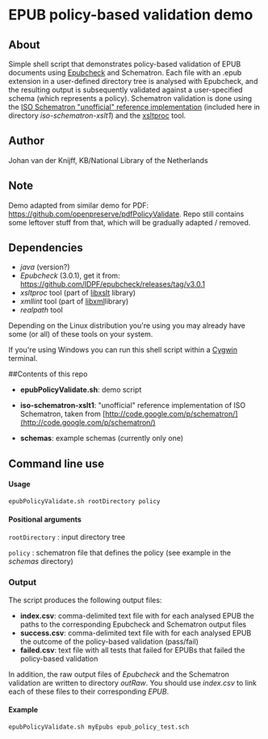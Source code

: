 # EPUB policy-based validation demo

## About

Simple shell script that demonstrates policy-based validation of EPUB documents using [Epubcheck](https://github.com/idpf/epubcheck) and Schematron. Each file with an .epub extension in a user-defined directory tree is analysed with Epubcheck, and the resulting output is subsequently validated against a  user-specified schema (which represents a policy). Schematron validation is done using the [ISO Schematron "unofficial" reference implementation](http://code.google.com/p/schematron/) (included here in directory *iso-schematron-xslt1*) and the [xsltproc](http://xmlsoft.org/XSLT/xsltproc2.html) tool.

## Author
Johan van der Knijff, KB/National Library of the Netherlands

## Note

Demo adapted from similar demo for PDF: <https://github.com/openpreserve/pdfPolicyValidate>. Repo still contains some leftover stuff from that, which will be gradually adapted / removed.

## Dependencies
- *java* (version?)
- *Epubcheck*  (3.0.1), get it from: <https://github.com/IDPF/epubcheck/releases/tag/v3.0.1>
- *xsltproc* tool (part of [libxslt](http://xmlsoft.org/XSLT/EXSLT/index.html) library)
- *xmllint* tool (part of [libxml](http://www.xmlsoft.org/)library)
- *realpath* tool

Depending on the Linux distribution you're using you may already have some (or all) of these tools on your system.

If you're using Windows you can run this shell script within a [Cygwin](http://www.cygwin.com/) terminal.

##Contents of this repo

- **epubPolicyValidate.sh**: demo script

- **iso-schematron-xslt1**: "unofficial" reference implementation of ISO Schematron, taken from [http://code.google.com/p/schematron/](http://code.google.com/p/schematron/)

- **schemas**: example schemas (currently only one)

<!--
- **errorcounts.py**: post-processing script that produces counts of unique (per analysed PDF) error codes and failed Schematron assertions

- **goGovdocsSelected.sh**: demonstrates combined use of *pdfPolicyValidate.sh* and *errorcounts.py*
-->

## Command line use

#### Usage
    epubPolicyValidate.sh rootDirectory policy

#### Positional arguments

`rootDirectory` : input directory tree

`policy` : schematron file that defines the policy (see example in the *schemas* directory)

### Output 
The script produces the following output files:

- **index.csv**: comma-delimited text file with for each analysed EPUB the paths to the corresponding Epubcheck and Schematron output files
- **success.csv**: comma-delimited text file with for each analysed EPUB the outcome of the policy-based validation (pass/fail)
- **failed.csv**:  text file with all tests that failed for EPUBs that failed the policy-based validation

In addition, the raw output files of *Epubcheck* and the Schematron validation are written to directory *outRaw*. You should use *index.csv* to link each of these files to their corresponding *EPUB*. 

#### Example

`epubPolicyValidate.sh myEpubs epub_policy_test.sch`

<!--
## Post-processing
The *errorcounts.py* script analyses the output of the above script, and calculates counts of reported Preflight errors and failed Schematron assertions.

### Usage
     python errorcounts.py fileIn

where *fileIn* is the index file (*index.csv*). 

### Example
     python errorcounts.py index.csv

### Output
The script writes its results to two comma-separated files:

- **preflightErrorCounts.csv**: counts of each error code reported by Preflight (ascending order). Example:

<pre>
2.4.3,10309
7.1,6901
1.2.1,5932
2.4.1,5018
1.4.6,4311
1.2.5,4172
3.1.2,4096
7.11,4075
3.1.3,3773
</pre>

- **failedAssertCounts.csv**: counts of each failed Schematron assertion (ascending order). Example:

<pre>
"Mandatory fields missing from font descriptor dictionary",4096
"Error in font descriptor",3773
"Mandatory fields missing from font dictionary",3558
"Missing CIDSet entry in subset of composite font",960
"Encoding inconsistent with font",894
"Preflight exception",871
"Invalid CIDToGID",709
"Charset declaration missing in Type 1 subset",695
</pre>

Note that for both files the counts are based on *unique* error codes / failed assertions per *PDF*. This means that if, for example, a *PDF* results in 8 occurrences of error *3.1.2*, it only increases the error count in *preflightErrorCounts.csv* by 1.

-->

 